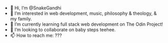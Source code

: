 - 👋 Hi, I’m @SnakeGandhi
- 👀 I’m interested in web development, music, philosophy & theology, & my family. 
- 🌱 I’m currently learning full stack web development on The Odin Project! 
- 💞️ I’m looking to collaborate on baby steps teehee.
- 📫 How to reach me: ???
